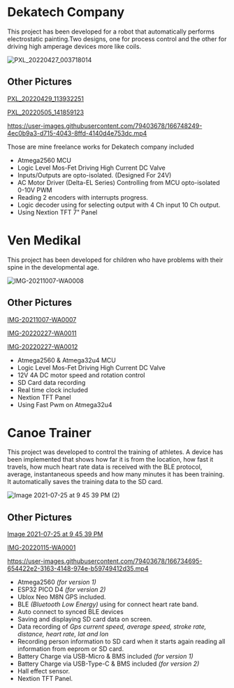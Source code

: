# Dekatech Company
This project has been developed for a robot that automatically performs electrostatic painting.Two designs, one for process control and the other for driving high amperage devices more like coils.

![PXL_20220427_003718014](https://user-images.githubusercontent.com/79403678/166709935-1bdf0354-ad5b-42ac-98b8-3ef11e32dc54.jpg)
## Other Pictures
[PXL_20220429_113932251](https://user-images.githubusercontent.com/79403678/166711421-8eea4d22-d83c-4c31-85fb-d75c7823ccea.jpg)

[PXL_20220505_141859123](https://user-images.githubusercontent.com/79403678/167016403-e66b9288-8811-473c-afda-6ce2fa5292af.jpg)




https://user-images.githubusercontent.com/79403678/166748249-4ec0b9a3-d715-4043-8ffd-4140d4e753dc.mp4


Those are mine freelance works for Dekatech company included
- Atmega2560 MCU
- Logic Level Mos-Fet Driving High Current DC Valve
- Inputs/Outputs are opto-isolated. (Designed For 24V)
- AC Motor Driver (Delta-EL Series) Controlling from MCU opto-isolated 0-10V PWM 
- Reading 2 encoders with interrupts progress.
- Logic decoder using for selecting output with 4 Ch input 10 Ch output. 
- Using Nextion TFT 7" Panel




# Ven Medikal
This project has been developed for children who have problems with their spine in the developmental age.

![IMG-20211007-WA0008](https://user-images.githubusercontent.com/79403678/166711977-e2884312-7eb6-46de-ad87-1bc1284a0802.jpg)
## Other Pictures
[IMG-20211007-WA0007](https://user-images.githubusercontent.com/79403678/166711974-c61fbf25-1f02-41a1-a119-e52942f67487.jpg)

[IMG-20220227-WA0011](https://user-images.githubusercontent.com/79403678/166717352-b1d51e5b-b9f4-4b31-8c1d-77f9c03918bf.jpg)

[IMG-20220227-WA0012](https://user-images.githubusercontent.com/79403678/166717363-701e2a2e-e008-4000-83ed-01d6eec04ad6.jpg)

- Atmega2560 & Atmega32u4 MCU
- Logic Level Mos-Fet Driving High Current DC Valve
- 12V 4A DC motor speed and rotation control
- SD Card data recording
- Real time clock included
- Nextion TFT Panel
- Using Fast Pwm on Atmega32u4

# Canoe Trainer

This project was developed to control the training of athletes. A device has been implemented that shows how far it is from the location, how fast it travels, how much heart rate data is received with the BLE protocol, average, instantaneous speeds and how many minutes it has been training. It automatically saves the training data to the SD card.

![Image 2021-07-25 at 9 45 39 PM (2)](https://user-images.githubusercontent.com/79403678/166722617-f3658146-a716-4dad-8574-6976e28a5bab.jpeg)
## Other Pictures
[Image 2021-07-25 at 9 45 39 PM](https://user-images.githubusercontent.com/79403678/166722623-4221c6bd-537d-48e4-93f8-56e305d1a5a4.jpeg)

[IMG-20220115-WA0001](https://user-images.githubusercontent.com/79403678/166722876-d46c56e0-ec35-433e-8f89-f825d9ac1dbd.jpg)





https://user-images.githubusercontent.com/79403678/166734695-654422e2-3163-4148-974e-b59749412d35.mp4


- Atmega2560 *(for version 1)*
- ESP32 PICO D4 *(for version 2)*
- Ublox Neo M8N GPS included.
- BLE *(Bluetooth Low Energy)* using for connect heart rate band.
- Auto connect to synced BLE devices 
- Saving and displaying SD card data on screen.
- Data recording of *Gps current speed, average speed, stroke rate, distance, heart rate, lat and lon*
- Recording person information to SD card when it starts again reading all information from eeprom or SD card.
- Battery Charge via USB-Micro & BMS included *(for version 1)*
- Battery Charge via USB-Type-C & BMS included *(for version 2)*
- Hall effect sensor.
- Nextion TFT Panel.
